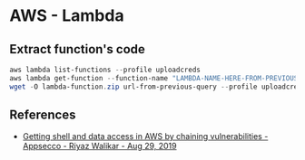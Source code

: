 # AWS - Lambda


## Extract function's code

```powershell
aws lambda list-functions --profile uploadcreds
aws lambda get-function --function-name "LAMBDA-NAME-HERE-FROM-PREVIOUS-QUERY" --query 'Code.Location' --profile uploadcreds
wget -O lambda-function.zip url-from-previous-query --profile uploadcreds
```


## References

* [Getting shell and data access in AWS by chaining vulnerabilities - Appsecco - Riyaz Walikar - Aug 29, 2019](https://blog.appsecco.com/getting-shell-and-data-access-in-aws-by-chaining-vulnerabilities-7630fa57c7ed)